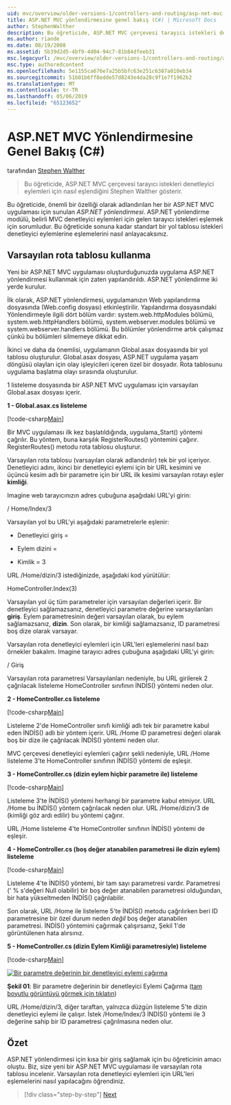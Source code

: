 ```yaml
---
uid: mvc/overview/older-versions-1/controllers-and-routing/asp-net-mvc-routing-overview-cs
title: ASP.NET MVC yönlendirmesine genel bakış (C#) | Microsoft Docs
author: StephenWalther
description: Bu öğreticide, ASP.NET MVC çerçevesi tarayıcı istekleri denetleyici eylemleri için nasıl eşlendiğini Stephen Walther gösterir.
ms.author: riande
ms.date: 08/19/2008
ms.assetid: 5b39d2d5-4bf9-4d04-94c7-81b84dfeeb31
msc.legacyurl: /mvc/overview/older-versions-1/controllers-and-routing/asp-net-mvc-routing-overview-cs
msc.type: authoredcontent
ms.openlocfilehash: 5e1155ca676e7a25b5bfc63e251c6387a010eb34
ms.sourcegitcommit: 51b01b6ff8edde57d8243e4da28c9f1e7f1962b2
ms.translationtype: MT
ms.contentlocale: tr-TR
ms.lasthandoff: 05/06/2019
ms.locfileid: "65123652"
---
```

# <a name="aspnet-mvc-routing-overview-c"></a>ASP.NET MVC Yönlendirmesine Genel Bakış (C#)

tarafından [Stephen Walther](https://github.com/StephenWalther)

> Bu öğreticide, ASP.NET MVC çerçevesi tarayıcı istekleri denetleyici eylemleri için nasıl eşlendiğini Stephen Walther gösterir.

Bu öğreticide, önemli bir özelliği olarak adlandırılan her bir ASP.NET MVC uygulaması için sunulan *ASP.NET yönlendirmesi*. ASP.NET yönlendirme modülü, belirli MVC denetleyici eylemleri için gelen tarayıcı istekleri eşlemek için sorumludur. Bu öğreticide sonuna kadar standart bir yol tablosu istekleri denetleyici eylemlerine eşlemelerini nasıl anlayacaksınız.

## <a name="using-the-default-route-table"></a>Varsayılan rota tablosu kullanma

Yeni bir ASP.NET MVC uygulaması oluşturduğunuzda uygulama ASP.NET yönlendirmesi kullanmak için zaten yapılandırıldı. ASP.NET yönlendirme iki yerde kurulur.

İlk olarak, ASP.NET yönlendirmesi, uygulamanızın Web yapılandırma dosyasında (Web.config dosyası) etkinleştirilir. Yapılandırma dosyasındaki Yönlendirmeyle ilgili dört bölüm vardır: system.web.httpModules bölümü, system.web.httpHandlers bölümü, system.webserver.modules bölümü ve system.webserver.handlers bölümü. Bu bölümler yönlendirme artık çalışmaz çünkü bu bölümleri silmemeye dikkat edin.

İkinci ve daha da önemlisi, uygulamanın Global.asax dosyasında bir yol tablosu oluşturulur. Global.asax dosyası, ASP.NET uygulama yaşam döngüsü olayları için olay işleyicileri içeren özel bir dosyadır. Rota tablosunu uygulama başlatma olayı sırasında oluşturulur.

1 listeleme dosyasında bir ASP.NET MVC uygulaması için varsayılan Global.asax dosyası içerir.

**1 - Global.asax.cs listeleme**

[!code-csharp[Main](asp-net-mvc-routing-overview-cs/samples/sample1.cs)]

Bir MVC uygulaması ilk kez başlatıldığında, uygulama\_Start() yöntemi çağrılır. Bu yöntem, buna karşılık RegisterRoutes() yöntemini çağırır. RegisterRoutes() metodu rota tablosu oluşturur.

Varsayılan rota tablosu (varsayılan olarak adlandırılır) tek bir yol içeriyor. Denetleyici adını, ikinci bir denetleyici eylemi için bir URL kesimini ve üçüncü kesim adlı bir parametre için bir URL ilk kesimi varsayılan rotayı eşler **kimliği**.

Imagine web tarayıcınızın adres çubuğuna aşağıdaki URL'yi girin:

/ Home/Index/3

Varsayılan yol bu URL'yi aşağıdaki parametrelerle eşlenir:

- Denetleyici giriş =

- Eylem dizini =

- Kimlik = 3

URL /Home/dizin/3 istediğinizde, aşağıdaki kod yürütülür:

HomeController.Index(3)

Varsayılan yol üç tüm parametreler için varsayılan değerleri içerir. Bir denetleyici sağlamazsanız, denetleyici parametre değerine varsayılanları **giriş**. Eylem parametresinin değeri varsayılan olarak, bu eylem sağlamazsanız, **dizin**. Son olarak, bir kimliği sağlamazsanız, ID parametresi boş dize olarak varsayar.

Varsayılan rota denetleyici eylemleri için URL'leri eşlemelerini nasıl bazı örnekler bakalım. Imagine tarayıcı adres çubuğuna aşağıdaki URL'yi girin:

/ Giriş

Varsayılan rota parametresi Varsayılanları nedeniyle, bu URL girilerek 2 çağrılacak listeleme HomeController sınıfının İNDİS() yöntemi neden olur.

**2 - HomeController.cs listeleme**

[!code-csharp[Main](asp-net-mvc-routing-overview-cs/samples/sample2.cs)]

Listeleme 2'de HomeController sınıfı kimliği adlı tek bir parametre kabul eden İNDİS() adlı bir yöntem içerir. URL /Home ID parametresi değeri olarak boş bir dize ile çağrılacak İNDİS() yöntemi neden olur.

MVC çerçevesi denetleyici eylemleri çağırır şekli nedeniyle, URL /Home listeleme 3'te HomeController sınıfının İNDİS() yöntemi de eşleşir.

**3 - HomeController.cs (dizin eylem hiçbir parametre ile) listeleme**

[!code-csharp[Main](asp-net-mvc-routing-overview-cs/samples/sample3.cs)]

Listeleme 3'te İNDİS() yöntemi herhangi bir parametre kabul etmiyor. URL /Home bu İNDİS() yöntem çağrılacak neden olur. URL /Home/dizin/3 de (kimliği göz ardı edilir) bu yöntemi çağırır.

URL /Home listeleme 4'te HomeController sınıfının İNDİS() yöntemi de eşleşir.

**4 - HomeController.cs (boş değer atanabilen parametresi ile dizin eylem) listeleme**

[!code-csharp[Main](asp-net-mvc-routing-overview-cs/samples/sample4.cs)]

Listeleme 4'te İNDİS() yöntemi, bir tam sayı parametresi vardır. Parametresi (' % s'değeri Null olabilir) bir boş değer atanabilen parametresi olduğundan, bir hata yükseltmeden İNDİS() çağrılabilir.

Son olarak, URL /Home ile listeleme 5'te İNDİS() metodu çağrılırken beri ID parametresine bir özel durum neden *değil* boş değer atanabilen parametresi. İNDİS() yöntemini çağırmak çalışırsanız, Şekil 1'de görüntülenen hata alırsınız.

**5 - HomeController.cs (dizin Eylem Kimliği parametresiyle) listeleme**

[!code-csharp[Main](asp-net-mvc-routing-overview-cs/samples/sample5.cs)]

[![Bir parametre değerinin bir denetleyici eylemi çağırma](asp-net-mvc-routing-overview-cs/_static/image1.jpg)](asp-net-mvc-routing-overview-cs/_static/image1.png)

**Şekil 01**: Bir parametre değerinin bir denetleyici Eylemi Çağırma ([tam boyutlu görüntüyü görmek için tıklatın](asp-net-mvc-routing-overview-cs/_static/image2.png))

URL /Home/dizin/3, diğer taraftan, yalnızca düzgün listeleme 5'te dizin denetleyici eylemi ile çalışır. İstek /Home/Index/3 İNDİS() yöntemi ile 3 değerine sahip bir ID parametresi çağrılmasına neden olur.

## <a name="summary"></a>Özet

ASP.NET yönlendirmesi için kısa bir giriş sağlamak için bu öğreticinin amacı oluştu. Biz, size yeni bir ASP.NET MVC uygulaması ile varsayılan rota tablosu incelenir. Varsayılan rota denetleyici eylemleri için URL'leri eşlemelerini nasıl yapılacağını öğrendiniz.

> [!div class="step-by-step"]
> [Next](understanding-action-filters-cs.md)
